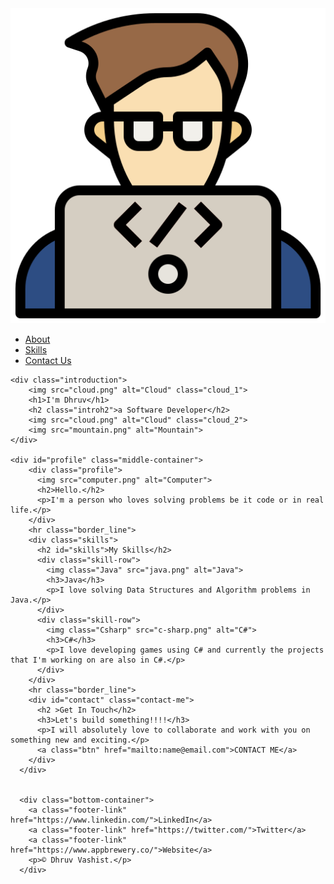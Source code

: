 <!DOCTYPE html>
<html lang="en">
<head>
    <meta charset="UTF-8">
    <meta http-equiv="X-UA-Compatible" content="IE=edge">
    <meta name="viewport" content="width=device-width, initial-scale=1.0">
    <link rel="stylesheet" href="Styles/style.css">
    <link rel="icon" href="FaceVectorPortrait.png">
    <link rel="preconnect" href="https://fonts.googleapis.com">
<link rel="preconnect" href="https://fonts.gstatic.com" crossorigin>
<link href="https://fonts.googleapis.com/css2?family=Merriweather&family=Montserrat&family=Sacramento&display=swap" rel="stylesheet">
    <title>Dvbydt</title>
</head>
<body>
    <div class="navbar">        
        <div class="Logo_Image">
            <a href="Index.html"><img src="coding.png" alt="logo_image" ></a>
        </div>
        <div class="Navabar_Elements">
            <ul class="nav_ele">
                <li><a href="#profile">About</a></li>
                <li><a href="#skills">Skills</a></li>
                <li><a href="#contact">Contact Us</a></li>                 
            </ul>
        </div>
    </div>

    <div class="introduction">
        <img src="cloud.png" alt="Cloud" class="cloud_1">
        <h1>I'm Dhruv</h1>
        <h2 class="introh2">a Software Developer</h2>
        <img src="cloud.png" alt="Cloud" class="cloud_2">
        <img src="mountain.png" alt="Mountain">       
    </div>

    <div id="profile" class="middle-container">
        <div class="profile">
          <img src="computer.png" alt="Computer">
          <h2>Hello.</h2>
          <p>I'm a person who loves solving problems be it code or in real life.</p>
        </div>
        <hr class="border_line">
        <div class="skills">
          <h2 id="skills">My Skills</h2>
          <div class="skill-row">
            <img class="Java" src="java.png" alt="Java">
            <h3>Java</h3>
            <p>I love solving Data Structures and Algorithm problems in Java.</p>
          </div>
          <div class="skill-row">
            <img class="Csharp" src="c-sharp.png" alt="C#">
            <h3>C#</h3>
            <p>I love developing games using C# and currently the projects that I'm working on are also in C#.</p>
          </div>
        </div>
        <hr class="border_line">
        <div id="contact" class="contact-me">
          <h2 >Get In Touch</h2>
          <h3>Let's build something!!!!</h3>
          <p>I will absolutely love to collaborate and work with you on something new and exciting.</p>
          <a class="btn" href="mailto:name@email.com">CONTACT ME</a>
        </div>
      </div>
      
      
      <div class="bottom-container">
        <a class="footer-link" href="https://www.linkedin.com/">LinkedIn</a>
        <a class="footer-link" href="https://twitter.com/">Twitter</a>
        <a class="footer-link" href="https://www.appbrewery.co/">Website</a>
        <p>© Dhruv Vashist.</p>
      </div>
      

</body>
</html>
